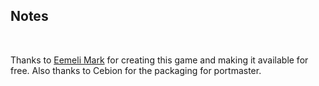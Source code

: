 ## Notes
<br/>

Thanks to [Eemeli Mark](https://github.com/TheJeme/upo) for creating this game and making it available for free. Also thanks to Cebion for the packaging for portmaster.
<br/>

